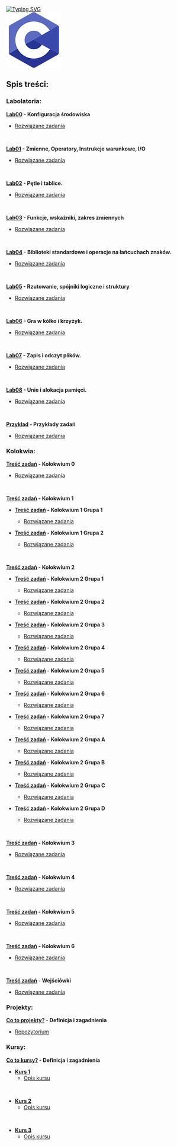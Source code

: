  [![Typing SVG](https://readme-typing-svg.herokuapp.com?font=Fira+Code&weight=500&size=40&pause=1000&color=000000&width=600&height=100&lines=J%C4%99zyk+C)](https://github.com/dawidolko/Programming-C)
<br>![C](C.png)

## Spis treści:

### Labolatoria:

**[Lab00](LAB00/README.md) - Konfiguracja środowiska**
 - [Rozwiązane zadania](https://github.com/dawidolko/Programming-C/tree/main/LAB00)

<br>


**[Lab01](LAB01/README.md) - Zmienne, Operatory, Instrukcje warunkowe, I/O**
 - [Rozwiązane zadania](https://github.com/dawidolko/Programming-C/tree/main/LAB01)

<br>

**[Lab02](LAB02/README.md) - Pętle i tablice.**
 - [Rozwiązane zadania](https://github.com/dawidolko/Programming-C/tree/main/LAB02)

<br>

**[Lab03](LAB03/README.md) - Funkcje, wskaźniki, zakres zmiennych**
 - [Rozwiązane zadania](https://github.com/dawidolko/Programming-C/tree/main/LAB03)

<br>

**[Lab04](LAB04/README.md) - Biblioteki standardowe i operacje na łańcuchach znaków.**
 - [Rozwiązane zadania](https://github.com/dawidolko/Programming-C/tree/main/LAB04)

<br>

**[Lab05](LAB05/README.md) - Rzutowanie, spójniki logiczne  i struktury**
 - [Rozwiązane zadania](https://github.com/dawidolko/Programming-C/tree/main/LAB05)

<br>

**[Lab06](LAB06/README.md) - Gra w kółko i krzyżyk.**
 - [Rozwiązane zadania](https://github.com/dawidolko/Programming-C/tree/main/LAB06)

<br>

**[Lab07](LAB07/README.md) - Zapis i odczyt plików.**
 - [Rozwiązane zadania](https://github.com/dawidolko/Programming-C/tree/main/LAB07)

<br>

**[Lab08](LAB08/README.md) - Unie i alokacja pamięci.**
 - [Rozwiązane zadania](https://github.com/dawidolko/Programming-C/tree/main/LAB08)

<br>

**[Przykład](Example_tasks/README.md) - Przykłady zadań**
 - [Rozwiązane zadania](https://github.com/dawidolko/Programming-C/tree/main/Example_tasks)

### Kolokwia: 
**[Treść zadań](KOLOKWIUM/exam0/README.md) - Kolokwium 0**
 - [Rozwiązane zadania](https://github.com/dawidolko/Programming-C/tree/main/KOLOKWIUM/exam0)

<br>

 **[Treść zadań](KOLOKWIUM/exam1/README.md) - Kolokwium 1**

- **[Treść zadań](KOLOKWIUM/exam1/Grupa1/README.md) - Kolokwium 1 Grupa 1**
  - [Rozwiązane zadania](https://github.com/dawidolko/Programming-C/tree/main/KOLOKWIUM/exam1/Grupa1)

- **[Treść zadań](KOLOKWIUM/exam1/Grupa2/README.md) - Kolokwium 1 Grupa 2**
  - [Rozwiązane zadania](https://github.com/dawidolko/Programming-C/tree/main/KOLOKWIUM/exam1/Grupa2)
 
 <br>

**[Treść zadań](KOLOKWIUM/exam2/README.md) - Kolokwium 2**

- **[Treść zadań](KOLOKWIUM/exam2/Grupa1/README.md) - Kolokwium 2 Grupa 1**
  - [Rozwiązane zadania](https://github.com/dawidolko/Programming-C/tree/main/KOLOKWIUM/exam2/Grupa1)

- **[Treść zadań](KOLOKWIUM/exam2/Grupa2/README.md) - Kolokwium 2 Grupa 2**
   - [Rozwiązane zadania](https://github.com/dawidolko/Programming-C/tree/main/KOLOKWIUM/exam2/Grupa2)

- **[Treść zadań](KOLOKWIUM/exam2/Grupa3/README.md) - Kolokwium 2 Grupa 3**
   - [Rozwiązane zadania](https://github.com/dawidolko/Programming-C/tree/main/KOLOKWIUM/exam2/Grupa3)

- **[Treść zadań](KOLOKWIUM/exam2/Grupa4/README.md) - Kolokwium 2 Grupa 4**
   - [Rozwiązane zadania](https://github.com/dawidolko/Programming-C/tree/main/KOLOKWIUM/exam2/Grupa4)

- **[Treść zadań](KOLOKWIUM/exam2/Grupa5/README.md) - Kolokwium 2 Grupa 5**
   - [Rozwiązane zadania](https://github.com/dawidolko/Programming-C/tree/main/KOLOKWIUM/exam2/Grupa5)

- **[Treść zadań](KOLOKWIUM/exam2/Grupa6/README.md) - Kolokwium 2 Grupa 6**
   - [Rozwiązane zadania](https://github.com/dawidolko/Programming-C/tree/main/KOLOKWIUM/exam2/Grupa6)

- **[Treść zadań](KOLOKWIUM/exam2/Grupa7/README.md) - Kolokwium 2 Grupa 7**
   - [Rozwiązane zadania](https://github.com/dawidolko/Programming-C/tree/main/KOLOKWIUM/exam2/Grupa7)

- **[Treść zadań](KOLOKWIUM/exam2/GrupaA/README.md) - Kolokwium 2 Grupa A**
   - [Rozwiązane zadania](https://github.com/dawidolko/Programming-C/tree/main/KOLOKWIUM/exam2/GrupaA)

- **[Treść zadań](KOLOKWIUM/exam2/GrupaB/README.md) - Kolokwium 2 Grupa B**
   - [Rozwiązane zadania](https://github.com/dawidolko/Programming-C/tree/main/KOLOKWIUM/exam2/GrupaB)

- **[Treść zadań](KOLOKWIUM/exam2/GrupaC/README.md) - Kolokwium 2 Grupa C**
   - [Rozwiązane zadania](https://github.com/dawidolko/Programming-C/tree/main/KOLOKWIUM/exam2/GrupaC)

 - **[Treść zadań](KOLOKWIUM/exam2/GrupaD/README.md) - Kolokwium 2 Grupa D**
   - [Rozwiązane zadania](https://github.com/dawidolko/Programming-C/tree/main/KOLOKWIUM/exam2/GrupaD)

<br>

**[Treść zadań](KOLOKWIUM/exam3/README.md) - Kolokwium 3**
 - [Rozwiązane zadania](https://github.com/dawidolko/Programming-C/tree/main/KOLOKWIUM/exam3)

<br>

**[Treść zadań](KOLOKWIUM/exam4/README.md) - Kolokwium 4**
 - [Rozwiązane zadania](https://github.com/dawidolko/Programming-C/tree/main/KOLOKWIUM/exam4)

<br>

**[Treść zadań](KOLOKWIUM/exam5/README.md) - Kolokwium 5**
 - [Rozwiązane zadania](https://github.com/dawidolko/Programming-C/tree/main/KOLOKWIUM/exam5)

<br>

**[Treść zadań](KOLOKWIUM/exam6/README.md) - Kolokwium 6**
 - [Rozwiązane zadania](https://github.com/dawidolko/Programming-C/tree/main/KOLOKWIUM/exam6)

<br>

**[Treść zadań](KOLOKWIUM/wejściówki/README.md) - Wejściówki**
 - [Rozwiązane zadania](https://github.com/dawidolko/Programming-C/tree/main/KOLOKWIUM/wejsciówki)

### Projekty:

**[Co to projekty?](projects/README.md) - Definicja i zagadnienia**
 - [Repozytorium](https://github.com/dawidolko/Programming-C/tree/main/projects)


### Kursy:

**[Co to kursy?](courses/README.md) - Definicja i zagadnienia**
- **[Kurs 1](https://github.com/dawidolko/Programming-C/tree/main/courses/Course1)**
  - [Opis kursu](courses/Course1/README.md)

<br>
  
- **[Kurs 2](https://github.com/dawidolko/Programming-C/tree/main/courses/Course2)**
  - [Opis kursu](courses/Course2/README.md)

<br>
  
- **[Kurs 3](https://github.com/dawidolko/Programming-C/tree/main/courses/Course3)**
  - [Opis kursu](courses/Course3/README.md)



